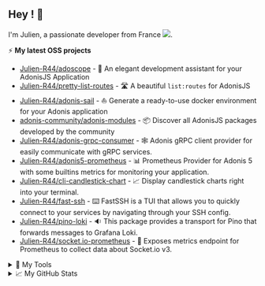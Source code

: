 ## Hey ! 🤙
<div align="">
  <p>
    I'm Julien, a passionate developer from France <img src="https://img.icons8.com/color/15/000000/france.png"/>. 
  </p>
</div>
 
⚡ **My latest OSS projects**
- [Julien-R44/adoscope](https://github.com/Julien-R44/adoscope) - 🔭 An elegant development assistant for your AdonisJS Application
- [Julien-R44/pretty-list-routes](https://github.com/Julien-R44/pretty-list-routes) - 🛣️ A beautiful `list:routes` for AdonisJS
- [Julien-R44/adonis-sail](https://github.com/Julien-R44/adonis-sail) - ⛵ Generate a ready-to-use docker environment for your Adonis application
- [adonis-community/adonis-modules](https://github.com/adonisjs-community/adonis-modules) - 📦 Discover all AdonisJS packages developed by the community
- [Julien-R44/adonis-grpc-consumer](https://github.com/Julien-R44/adonis-grpc-consumer) - 🕸️ Adonis gRPC client provider for easily communicate with gRPC services.
- [Julien-R44/adonis5-prometheus](https://github.com/Julien-R44/adonis5-prometheus) - 📊 Prometheus Provider for Adonis 5 with some builtins metrics for monitoring your application.
- [Julien-R44/cli-candlestick-chart](https://github.com/Julien-R44/cli-candlestick-chart) - 📈 Display candlestick charts right into your terminal.
- [Julien-R44/fast-ssh](https://github.com/Julien-R44/fast-ssh) - ⌨️ FastSSH is a TUI that allows you to quickly connect to your services by navigating through your SSH config.
- [Julien-R44/pino-loki](https://github.com/Julien-R44/pino-loki) - 🔉 This package provides a transport for Pino that forwards messages to Grafana Loki.
- [Julien-R44/socket.io-prometheus](https://github.com/Julien-R44/socket.io-prometheus-v3) - 📡 Exposes metrics endpoint for Prometheus to collect data about Socket.io v3.

<details>
  <summary>🔧 My Tools</summary>   

  <br/>
  <table border="0">
   <tr>
      <td><h4>Front end developpement 🚀</h4></td>
      <td><h4>Back end developpement 💾</h4></td>
   </tr>
   <tr>
      <td>
        <img src ="https://img.shields.io/static/v1?label=&message=Typescript&style=flat-square&logo=typescript&color=1D1F21&" />
        <img src ="https://img.shields.io/static/v1?label=&message=Javascript&style=flat-square&logo=javascript&color=1D1F21&" />
        <img src ="https://img.shields.io/static/v1?label=&message=Vue.JS&style=flat-square&logo=Vue.js&color=1D1F21&" />
        <img src ="https://img.shields.io/static/v1?label=&message=Nuxt.js&style=flat-square&logo=Nuxt.js&color=1D1F21&" />
        <img src ="https://img.shields.io/static/v1?label=&message=React&style=flat-square&logo=React&color=1D1F21&" />
        <img src ="https://img.shields.io/static/v1?label=&message=NextJS&style=flat-square&logo=Next.js&color=1D1F21&" />
        <img src ="https://img.shields.io/static/v1?label=&message=GraphQL&style=flat-square&logo=GraphQL&color=1D1F21&" />
        <img src ="https://img.shields.io/static/v1?label=&message=Tailwind&style=flat-square&logo=TailwindCSS&color=1D1F21&" />
        <img src ="https://img.shields.io/static/v1?label=&message=WindiCSS&style=flat-square&logo=WindiCSS&color=1D1F21&" />
        <img src ="https://img.shields.io/static/v1?label=&message=PostCSS&style=flat-square&logo=PostCSS&color=1D1F21&" />
        <img src ="https://img.shields.io/static/v1?label=&message=Sass&style=flat-square&logo=Sass&color=1D1F21&" />
        <img src ="https://img.shields.io/static/v1?label=&message=Bootstrap&style=flat-square&logo=Bootstrap&color=1D1F21&" />
        <img src ="https://img.shields.io/static/v1?label=&message=Html5&style=flat-square&logo=Html5&color=1D1F21&" />
        <img src ="https://img.shields.io/static/v1?label=&message=CSS3&style=flat-square&logo=CSS3&color=1D1F21&" />
        <img src ="https://img.shields.io/static/v1?label=&message=WebGL&style=flat-square&logo=WebGL&color=1D1F21&" />
        <img src ="https://img.shields.io/static/v1?label=&message=Three.js&style=flat-square&logo=Three.js&color=1D1F21&" />
        <img src ="https://img.shields.io/static/v1?label=&message=Electron&style=flat-square&logo=Electron&color=1D1F21&" />
     </td>
      <td>
          <img src="https://img.shields.io/static/v1?label=&message=PHP&style=flat-square&logo=PHP&color=1D1F21&" />
          <img src="https://img.shields.io/static/v1?label=&message=Laravel&style=flat-square&logo=Laravel&color=1D1F21&" />
          <img src="https://img.shields.io/static/v1?label=&message=Node.JS&style=flat-square&logo=Node.JS&color=1D1F21&" />
          <img src="https://img.shields.io/static/v1?label=&message=AdonisJS&style=flat-square&logo=AdonisJS&color=1D1F21&" />
          <img src="https://img.shields.io/static/v1?label=&message=Fastify&style=flat-square&logo=Fastify&color=1D1F21&" />
          <img src="https://img.shields.io/static/v1?label=&message=PostgreSQL&style=flat-square&logo=PostgreSQL&color=1D1F21&" />
          <img src="https://img.shields.io/static/v1?label=&message=MySQL&style=flat-square&logo=MySQL&color=1D1F21&" />
          <img src="https://img.shields.io/static/v1?label=&message=Timescale&style=flat-square&logo=Timescale&color=1D1F21&" />
          <img src="https://img.shields.io/static/v1?label=&message=InfluxDB&style=flat-square&logo=InfluxDB&color=1D1F21&" />
          <img src="https://img.shields.io/static/v1?label=&message=Redis&style=flat-square&logo=Redis&color=1D1F21&" />
          <img src="https://img.shields.io/static/v1?label=&message=Docker&style=flat-square&logo=Docker&color=1D1F21&" />
     </td>
   </tr>
  </table>
  
  <br/>
  <table border="0">
   <tr>
      <td><h4>Mobile developpement 📱</h4></td>
      <td><h4>Hosting 💻</h4></td>
   </tr>
   <tr>
      <td>
        <img src="https://img.shields.io/static/v1?label=&message=Nativescript&style=flat-square&logo=Nativescript&color=1D1F21&" />
        <img src="https://img.shields.io/static/v1?label=&message=Cordova&style=flat-square&logo=ApacheCordova&color=1D1F21&" />
        <img src="https://img.shields.io/static/v1?label=&message=React&style=flat-square&logo=React&color=1D1F21&" />
        <img src="https://img.shields.io/static/v1?label=&message=Quasar&style=flat-square&logo=Quasar&color=1D1F21&" />
        <img src="https://img.shields.io/static/v1?label=&message=Firebase&style=flat-square&logo=Firebase&color=1D1F21&" />
     </td>
      <td>
        <img src="https://img.shields.io/static/v1?label=&message=OVH&style=flat-square&logo=OVH&color=1D1F21&" />
        <img src="https://img.shields.io/static/v1?label=&message=Netlify&style=flat-square&logo=Netlify&color=1D1F21&" />
        <img src="https://img.shields.io/static/v1?label=&message=AWS&style=flat-square&logo=AmazonAWS&color=1D1F21&" />
        <img src="https://img.shields.io/static/v1?label=&message=Vercel&style=flat-square&logo=Vercel&color=1D1F21&" />
     </td>
   </tr>
  </table>

  <br/>
  <table border="0">
   <tr>
      <td><h4>Tools 🛠️</h4></td>
      <td><h4>Others 🤓</h4></td>
   </tr>
   <tr>
      <td>
        <img src="https://img.shields.io/static/v1?label=&message=Linux&style=flat-square&logo=Linux&color=1D1F21&" />
        <img src="https://img.shields.io/static/v1?label=&message=Windows&style=flat-square&logo=Windows&color=1D1F21&" />
        <img src="https://img.shields.io/static/v1?label=&message=VSCode&style=flat-square&logo=VisualStudioCode&color=1D1F21&" />
        <img src="https://img.shields.io/static/v1?label=&message=Notion&style=flat-square&logo=Notion&color=1D1F21&" />
        <img src="https://img.shields.io/static/v1?label=&message=GitHub&style=flat-square&logo=GitHub&color=1D1F21&" />
        <img src="https://img.shields.io/static/v1?label=&message=Gitlab&style=flat-square&logo=Gitlab&color=1D1F21&" />
        <img src="https://img.shields.io/static/v1?label=&message=Git&style=flat-square&logo=Git&color=1D1F21&" />
        <img src="https://img.shields.io/static/v1?label=&message=Postman&style=flat-square&logo=Postman&color=1D1F21&" />
        <img src="https://img.shields.io/static/v1?label=&message=Swagger&style=flat-square&logo=Swagger&color=1D1F21&" />
        <img src="https://img.shields.io/static/v1?label=&message=Clockify&style=flat-square&logo=Clockify&color=1D1F21&" />
        <img src="https://img.shields.io/static/v1?label=&message=Sentry&style=flat-square&logo=Sentry&color=1D1F21&" />
        <img src="https://img.shields.io/static/v1?label=&message=Clickup&style=flat-square&logo=Clickup&color=1D1F21&" />
        <img src="https://img.shields.io/static/v1?label=&message=Figma&style=flat-square&logo=Figma&color=1D1F21&" />
        <img src="https://img.shields.io/static/v1?label=&message=Draw.io&style=flat-square&logo=Diagrams.net&color=1D1F21&" />
        <img src="https://img.shields.io/static/v1?label=&message=Photoshop&style=flat-square&logo=adobePhotoshop&color=1D1F21&" />
        <img src="https://img.shields.io/static/v1?label=&message=Photoshop&style=flat-square&logo=adobePhotoshop&color=1D1F21&" />
        <img src="https://img.shields.io/static/v1?label=&message=Starship&style=flat-square&logo=starship&color=1D1F21&" />
        <img src="https://img.shields.io/static/v1?label=&message=pnpm&style=flat-square&logo=pnpm&color=1D1F21&" />
     </td>
      <td>
        <img src="https://img.shields.io/static/v1?label=&message=Unity&style=flat-square&logo=Unity&color=1D1F21&" />
        <img src="https://img.shields.io/static/v1?label=&message=Blender&style=flat-square&logo=Blender&color=1D1F21&" />
        <img src="https://img.shields.io/static/v1?label=&message=Stripe&style=flat-square&logo=Stripe&color=1D1F21&" />
        <img src="https://img.shields.io/static/v1?label=&message=Grafana&style=flat-square&logo=Grafana&color=1D1F21&" />
        <img src="https://img.shields.io/static/v1?label=&message=Eslint&style=flat-square&logo=Eslint&color=1D1F21&" />
        <img src="https://img.shields.io/static/v1?label=&message=Prettier&style=flat-square&logo=Prettier&color=1D1F21&" />
        <img src="https://img.shields.io/static/v1?label=&message=Shopify&style=flat-square&logo=Shopify&color=1D1F21&" />
        <img src="https://img.shields.io/static/v1?label=&message=Wordpress&style=flat-square&logo=Wordpress&color=1D1F21&" />
        <img src="https://img.shields.io/static/v1?label=&message=Woocommerce&style=flat-square&logo=Woocommerce&color=1D1F21&" />
        <img src="https://img.shields.io/static/v1?label=&message=Webflow&style=flat-square&logo=Webflow&color=1D1F21&" />
        <img src="https://img.shields.io/static/v1?label=&message=Docker&style=flat-square&logo=Docker&color=1D1F21&" />
        <img src="https://img.shields.io/static/v1?label=&message=Nginx&style=flat-square&logo=Nginx&color=1D1F21&" />
        <img src="https://img.shields.io/static/v1?label=&message=Prometheus&style=flat-square&logo=Prometheus&color=1D1F21&" />
        <img src="https://img.shields.io/static/v1?label=&message=Jest&style=flat-square&logo=Jest&color=1D1F21&" />
        <img src="https://img.shields.io/static/v1?label=&message=Cypress&style=flat-square&logo=Cypress&color=1D1F21&" />
        <img src="https://img.shields.io/static/v1?label=&message=Metabase&style=flat-square&logo=Metabase&color=1D1F21&" />
        <img src="https://img.shields.io/static/v1?label=&message=Npm&style=flat-square&logo=Npm&color=1D1F21&" />
        <img src="https://img.shields.io/static/v1?label=&message=Yarn&style=flat-square&logo=Yarn&color=1D1F21&" />
        <img src="https://img.shields.io/static/v1?label=&message=Pusher&style=flat-square&logo=Pusher&color=1D1F21&" />
        <img src="https://img.shields.io/static/v1?label=&message=Sonarlint&style=flat-square&logo=Sonarlint&color=1D1F21&" />
        <img src="https://img.shields.io/static/v1?label=&message=Socket.IO&style=flat-square&logo=Socket.IO&color=1D1F21&" />
        <img src="https://img.shields.io/static/v1?label=&message=Storybook&style=flat-square&logo=Storybook&color=1D1F21&" />
        <img src="https://img.shields.io/static/v1?label=&message=Vite&style=flat-square&logo=Vite&color=1D1F21&" />
        <img src="https://img.shields.io/static/v1?label=&message=Webpack&style=flat-square&logo=Webpack&color=1D1F21&" />
        <img src="https://img.shields.io/static/v1?label=&message=ZeroMQ&style=flat-square&logo=ZeroMQ&color=1D1F21&" />
     </td>
   </tr>
  </table>
</details>

<details>
  <summary>📈 My GitHub Stats</summary> 
  <h2>&#x1f4c8; GitHub Stats</h2>

  <a href="https://github.com/Julien-R44">
    <img align="center" src="https://github-readme-stats.vercel.app/api/top-langs/?username=julien-r44&&hide=html,makefile,c%2B%2B,c,vcl,groff,dockerfile,shell,objective-c&title_color=ffffff&text_color=c9cacc&icon_color=2bbc8a&bg_color=1d1f21&count_private=true&langs_count=3" />
  </a>
  &nbsp;&nbsp;
  <a href="https://github.com/Julien-R44">
    <img align="center" src="https://github-readme-stats.vercel.app/api?username=julien-r44&show_icons=true&line_height=27&count_private=true&title_color=ffffff&text_color=c9cacc&icon_color=2bbc8a&bg_color=1d1f21" />
  </a>
  <br/><br/>
  <img src="https://activity-graph.herokuapp.com/graph?username=julien-r44&theme=xcode" />
</details>
